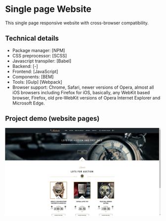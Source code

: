 # Single page Website

This single page responsive website with cross-browser compatibility.

## Technical details

- Package manager: [NPM]
- CSS preprocessor: [SCSS]
- Javascript transpiler: [Babel]
- Backend: [-]
- Frontend: [JavaScript]
- Components: [BEM]
- Tools: [Gulp] [Webpack]
- Browser support: Chrome, Safari, newer versions of Opera, almost all iOS browsers including Firefox for iOS, basically, any WebKit based browser, Firefox, old pre-WebKit versions of Opera Internet Explorer and Microsoft Edge.

## Project demo (website pages)

![demo.jpg](demo.jpg)